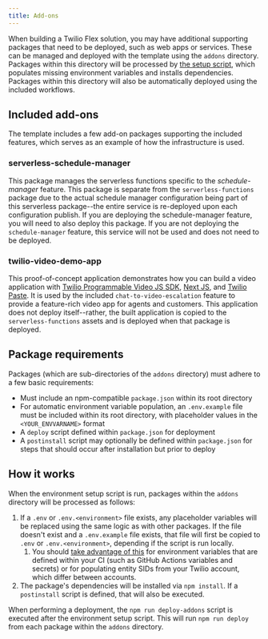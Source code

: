 ```yaml
---
title: Add-ons
---
```


When building a Twilio Flex solution, you may have additional supporting packages that need to be deployed, such as web apps or services. These can be managed and deployed with the template using the `addons` directory. Packages within this directory will be processed by [the setup script](/building/template-utilities/configuration#setup-script-reference), which populates missing environment variables and installs dependencies. Packages within this directory will also be automatically deployed using the included workflows.

## Included add-ons

The template includes a few add-on packages supporting the included features, which serves as an example of how the infrastructure is used.

### serverless-schedule-manager

This package manages the serverless functions specific to the _schedule-manager_ feature. This package is separate from the `serverless-functions` package due to the actual schedule manager configuration being part of this serverless package--the entire service is re-deployed upon each configuration publish. If you are deploying the schedule-manager feature, you will need to also deploy this package. If you are not deploying the `schedule-manager` feature, this service will not be used and does not need to be deployed.

### twilio-video-demo-app

This proof-of-concept application demonstrates how you can build a video application with [Twilio Programmable Video JS SDK](https://www.twilio.com/docs/video/javascript-getting-started), [Next JS](https://nextjs.org/), and [Twilio Paste](https://paste.twilio.design/). It is used by the included `chat-to-video-escalation` feature to provide a feature-rich video app for agents and customers. This application does not deploy itself--rather, the built application is copied to the `serverless-functions` assets and is deployed when that package is deployed.

## Package requirements

Packages (which are sub-directories of the `addons` directory) must adhere to a few basic requirements:

- Must include an npm-compatible `package.json` within its root directory
- For automatic environment variable population, an `.env.example` file must be included within its root directory, with placeholder values in the `<YOUR_ENVVARNAME>` format
- A `deploy` script defined within `package.json` for deployment
- A `postinstall` script may optionally be defined within `package.json` for steps that should occur after installation but prior to deploy

## How it works

When the environment setup script is run, packages within the `addons` directory will be processed as follows:
1. If a `.env` or `.env.<environment>` file exists, any placeholder variables will be replaced using the same logic as with other packages. If the file doesn't exist and a `.env.example` file exists, that file will first be copied to `.env` or `.env.<environment>`, depending if the script is run locally.
   1. You should [take advantage of this](/building/template-utilities/configuration#influencing-the-automatic-configuration) for environment variables that are defined within your CI (such as GitHub Actions variables and secrets) or for populating entity SIDs from your Twilio account, which differ between accounts.
2. The package's dependencies will be installed via `npm install`. If a `postinstall` script is defined, that will also be executed.

When performing a deployment, the `npm run deploy-addons` script is executed after the environment setup script. This will run `npm run deploy` from each package within the `addons` directory.